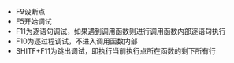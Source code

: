 

* F9设断点
* F5开始调试
* F11为逐语句调试，如果遇到调用函数则进行调用函数内部逐语句执行
* F10为逐过程调试，不进入调用函数内部
* SHITF+F11为跳出调试，即执行当前执行点所在函数的剩下所有行


